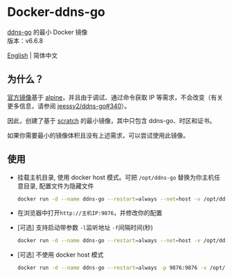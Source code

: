 # Docker-ddns-go

[ddns-go](https://github.com/jeessy2/ddns-go) 的最小 Docker 镜像  
版本：v6.6.8

[English](https://github.com/WaterLemons2k/Docker-ddns-go/blob/main/README.md) | 简体中文

## 为什么？

[官方镜像](https://hub.docker.com/r/jeessy/ddns-go)基于 [alpine](https://hub.docker.com/_/alpine)，并且由于调试、通过命令获取 IP 等需求，不会改变（有关更多信息，请参阅 [jeessy2/ddns-go#340](https://github.com/jeessy2/ddns-go/pull/340)）。

因此，创建了基于 [scratch](https://hub.docker.com/_/scratch) 的最小镜像，其中只包含 ddns-go、时区和证书。

如果你需要最小的镜像体积且没有上述需求，可以尝试使用此镜像。

## 使用

- 挂载主机目录, 使用 docker host 模式。可把 `/opt/ddns-go` 替换为你主机任意目录, 配置文件为隐藏文件

  ```bash
  docker run -d --name ddns-go --restart=always --net=host -v /opt/ddns-go:/root waterlemons2k/ddns-go
  ```

- 在浏览器中打开`http://主机IP:9876`，并修改你的配置

- [可选] 支持启动带参数 `-l`监听地址 `-f`间隔时间(秒)

  ```bash
  docker run -d --name ddns-go --restart=always --net=host -v /opt/ddns-go:/root waterlemons2k/ddns-go -l :9877 -f 600
  ```

- [可选] 不使用 docker host 模式

  ```bash
  docker run -d --name ddns-go --restart=always -p 9876:9876 -v /opt/ddns-go:/root waterlemons2k/ddns-go
  ```
